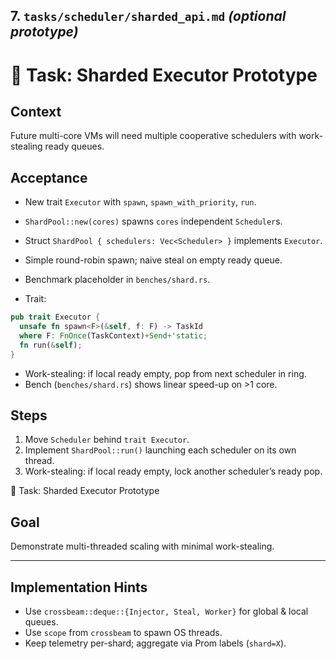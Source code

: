 ## 7. `tasks/scheduler/sharded_api.md` *(optional prototype)*


# 🧵 Task: Sharded Executor Prototype

## Context
Future multi-core VMs will need multiple cooperative schedulers with
work-stealing ready queues.

## Acceptance
* New trait `Executor` with `spawn`, `spawn_with_priority`, `run`.
* `ShardPool::new(cores)` spawns `cores` independent `Scheduler`s.
* Struct `ShardPool { schedulers: Vec<Scheduler> }` implements `Executor`.
* Simple round-robin spawn; naive steal on empty ready queue.
* Benchmark placeholder in `benches/shard.rs`.

* Trait:
```rust
pub trait Executor {
  unsafe fn spawn<F>(&self, f: F) -> TaskId
  where F: FnOnce(TaskContext)+Send+'static;
  fn run(&self);
}
```

* Work-stealing: if local ready empty, pop from next scheduler in ring.
* Bench (`benches/shard.rs`) shows linear speed-up on >1 core.

## Steps
1. Move `Scheduler` behind `trait Executor`.
2. Implement `ShardPool::run()` launching each scheduler on its own thread.
3. Work-stealing: if local ready empty, lock another scheduler’s ready pop.


🧵 Task: Sharded Executor Prototype

## Goal
Demonstrate multi-threaded scaling with minimal work-stealing.

---

## Implementation Hints

* Use `crossbeam::deque::{Injector, Steal, Worker}` for global & local queues.
* Use `scope` from `crossbeam` to spawn OS threads.
* Keep telemetry per-shard; aggregate via Prom labels (`shard=X`).
